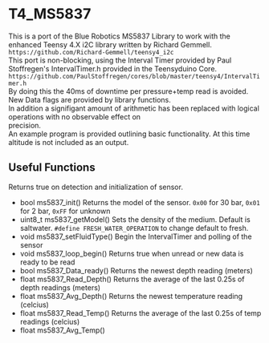 # T4_MS5837
This is a port of the Blue Robotics MS5837 Library to work with the enhanced Teensy 4.X i2C library written by Richard Gemmell.
`https://github.com/Richard-Gemmell/teensy4_i2c`  
This port is non-blocking, using the Interval Timer provided by Paul Stoffregen's IntervalTimer.h provided in the Teensyduino Core.  
`https://github.com/PaulStoffregen/cores/blob/master/teensy4/IntervalTimer.h`  
By doing this the 40ms of downtime per pressure+temp read is avoided. New Data flags are provided by library functions.  
In addition a signifigant amount of arithmetic has been replaced with logical operations with no observable effect on  
precision.  
An example program is provided outlining basic functionality. At this time altitude is not included as an output.
  
## Useful Functions
Returns true on detection and initialization of sensor.
- bool ms5837_init()
Returns the model of the sensor. `0x00` for 30 bar, `0x01` for 2 bar, `0xFF` for unknown
- uint8_t ms5837_getModel()
Sets the density of the medium. Default is saltwater. `#define FRESH_WATER_OPERATION` to change default to fresh.
- void ms5837_setFluidType()
Begin the IntervalTimer and polling of the sensor
- void ms5837_loop_begin()
Returns true when unread or new data is ready to be read
- bool ms5837_Data_ready()
Returns the newest depth reading (meters)
- float ms5837_Read_Depth()
Returns the average of the last 0.25s of depth readings (meters)
- float ms5837_Avg_Depth()
Returns the newest temperature reading (celcius)
- float ms5837_Read_Temp()
Returns the average of the last 0.25s of temp readings (celcius)
- float ms5837_Avg_Temp()
